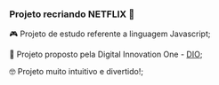 ### Projeto recriando NETFLIX :vhs:

:video_game: Projeto de estudo referente a linguagem Javascript;

:space_invader: Projeto proposto pela Digital Innovation One - [DIO](https://web.digitalinnovation.one/);

:nerd_face: Projeto muito intuitivo e divertido!;